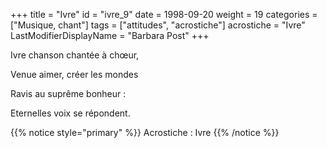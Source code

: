 +++
title = "Ivre"
id = "ivre_9"
date = 1998-09-20
weight = 19
categories = ["Musique, chant"]
tags = ["attitudes", "acrostiche"]
acrostiche = "Ivre"
LastModifierDisplayName = "Barbara Post"
+++

Ivre chanson chantée à chœur,

Venue aimer, créer les mondes

Ravis au suprême bonheur :

Eternelles voix se répondent.

{{% notice style="primary" %}}
Acrostiche : Ivre
{{% /notice %}}
